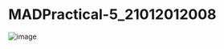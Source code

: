 # MADPractical-5_21012012008

![image](https://user-images.githubusercontent.com/110628046/193419577-c36c83b6-401a-4a1d-8836-f0488b299eef.png)

